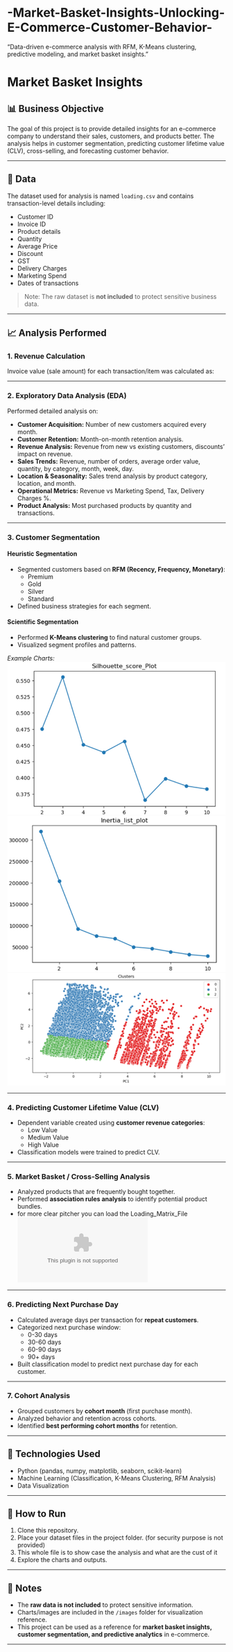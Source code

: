 # -Market-Basket-Insights-Unlocking-E-Commerce-Customer-Behavior-
“Data-driven e-commerce analysis with RFM, K-Means clustering, predictive modeling, and market basket insights.”
# Market Basket Insights

## 📊 Business Objective
The goal of this project is to provide detailed insights for an e-commerce company to understand their sales, customers, and products better. The analysis helps in customer segmentation, predicting customer lifetime value (CLV), cross-selling, and forecasting customer behavior.

---

## 🛒 Data
The dataset used for analysis is named `loading.csv` and contains transaction-level details including:
- Customer ID
- Invoice ID
- Product details
- Quantity
- Average Price
- Discount
- GST
- Delivery Charges
- Marketing Spend
- Dates of transactions  

> Note: The raw dataset is **not included** to protect sensitive business data.

---

## 📈 Analysis Performed

### 1. Revenue Calculation
Invoice value (sale amount) for each transaction/item was calculated as:

---

### 2. Exploratory Data Analysis (EDA)
Performed detailed analysis on:
- **Customer Acquisition:** Number of new customers acquired every month.
- **Customer Retention:** Month-on-month retention analysis.
- **Revenue Analysis:** Revenue from new vs existing customers, discounts’ impact on revenue.
- **Sales Trends:** Revenue, number of orders, average order value, quantity, by category, month, week, day.
- **Location & Seasonality:** Sales trend analysis by product category, location, and month.
- **Operational Metrics:** Revenue vs Marketing Spend, Tax, Delivery Charges %.
- **Product Analysis:** Most purchased products by quantity and transactions.



---

### 3. Customer Segmentation
#### Heuristic Segmentation
- Segmented customers based on **RFM (Recency, Frequency, Monetary)**:
  - Premium
  - Gold
  - Silver
  - Standard  
- Defined business strategies for each segment.

#### Scientific Segmentation
- Performed **K-Means clustering** to find natural customer groups.
- Visualized segment profiles and patterns.

*Example Charts:*
![Silhouette_score](Silhoutee_score_list_plot.png)  
![Inertia](Inertia_plot.png) 
![K-Means Clusters](Clusters.png)  

---

### 4. Predicting Customer Lifetime Value (CLV)
- Dependent variable created using **customer revenue categories**:
  - Low Value
  - Medium Value
  - High Value
- Classification models were trained to predict CLV.

---

### 5. Market Basket / Cross-Selling Analysis
- Analyzed products that are frequently bought together.
- Performed **association rules analysis** to identify potential product bundles.
- for more clear pitcher you can load the Loading_Matrix_File ![Loading_Matrix](Loadings.xls)
  

---

### 6. Predicting Next Purchase Day
- Calculated average days per transaction for **repeat customers**.
- Categorized next purchase window:
  - 0-30 days
  - 30-60 days
  - 60-90 days
  - 90+ days
- Built classification model to predict next purchase day for each customer.

---

### 7. Cohort Analysis
- Grouped customers by **cohort month** (first purchase month).
- Analyzed behavior and retention across cohorts.
- Identified **best performing cohort months** for retention.


---

## 🔧 Technologies Used
- Python (pandas, numpy, matplotlib, seaborn, scikit-learn)  
- Machine Learning (Classification, K-Means Clustering, RFM Analysis)  
- Data Visualization  

---

## 📂 How to Run
1. Clone this repository.  
2. Place your dataset files in the project folder. (for security purpose is not provided) 
3. This whole file is to show case the analysis and what are the cust of it 
4. Explore the charts and outputs.

---

## 📌 Notes
- The **raw data is not included** to protect sensitive information.  
- Charts/images are included in the `/images` folder for visualization reference.  
- This project can be used as a reference for **market basket insights, customer segmentation, and predictive analytics** in e-commerce.

---



